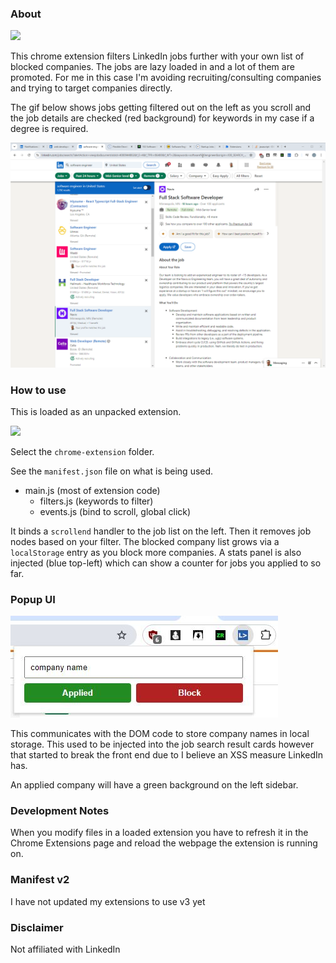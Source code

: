 ### About

<img src="./chrome-extension/icon48.png"/>

This chrome extension filters LinkedIn jobs further with your own list of blocked companies. The jobs are lazy loaded in and a lot of them are promoted. For me in this case I'm avoiding recruiting/consulting companies and trying to target companies directly.

The gif below shows jobs getting filtered out on the left as you scroll and the job details are checked (red background) for keywords in my case if a degree is required.

<img src="demo.gif"/>

### How to use

This is loaded as an unpacked extension.

<img src="unpacked.JPG"/>

Select the `chrome-extension` folder.

See the `manifest.json` file on what is being used.

- main.js (most of extension code)
  - filters.js (keywords to filter)
  - events.js (bind to scroll, global click)

It binds a `scrollend` handler to the job list on the left. Then it removes job nodes based on your filter. The blocked company list grows via a `localStorage` entry as you block more companies. A stats panel is also injected (blue top-left) which can show a counter for jobs you applied to so far.

### Popup UI

<img src="./popup-ui.JPG"/>

This communicates with the DOM code to store company names in local storage. This used to be injected into the job search result cards however that started to break the front end due to I believe an XSS measure LinkedIn has.

An applied company will have a green background on the left sidebar.

### Development Notes

When you modify files in a loaded extension you have to refresh it in the Chrome Extensions page and reload the webpage the extension is running on.

### Manifest v2

I have not updated my extensions to use v3 yet

### Disclaimer

Not affiliated with LinkedIn

